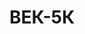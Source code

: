 ---
lang: ru
layout: featured
title: ВЕК-5К
max_weight: 5
icon: /assets/img/products/vek-5K.png
description: "Диапазон: 40кг... 5т</br>Высота цифры индикатора: 45мм</br>Цена деления: 2кг</br>Масса весов: 20кг</br>Длина весов: 570мм</br>Цена*: 15030грн"
---